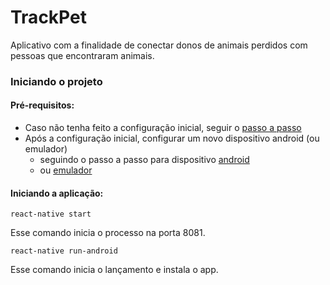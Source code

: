 # TrackPet
Aplicativo com a finalidade de conectar donos de animais perdidos com pessoas que encontraram animais.

### Iniciando o projeto

#### Pré-requisitos:
  - Caso não tenha feito a configuração inicial, seguir o [passo a passo](https://facebook.github.io/react-native/docs/getting-started)
  - Após a configuração inicial, configurar um novo dispositivo android (ou emulador)
      - seguindo o passo a passo para dispositivo [android](https://developer.android.com/studio/run/device)
      - ou [emulador](https://docs.expo.io/versions/latest/workflow/android-studio-emulator/)
  
#### Iniciando a aplicação:
  ````
  react-native start
  ````
  Esse comando inicia o processo na porta 8081.
  ````
  react-native run-android
  ````
  Esse comando inicia o lançamento e instala o app.
